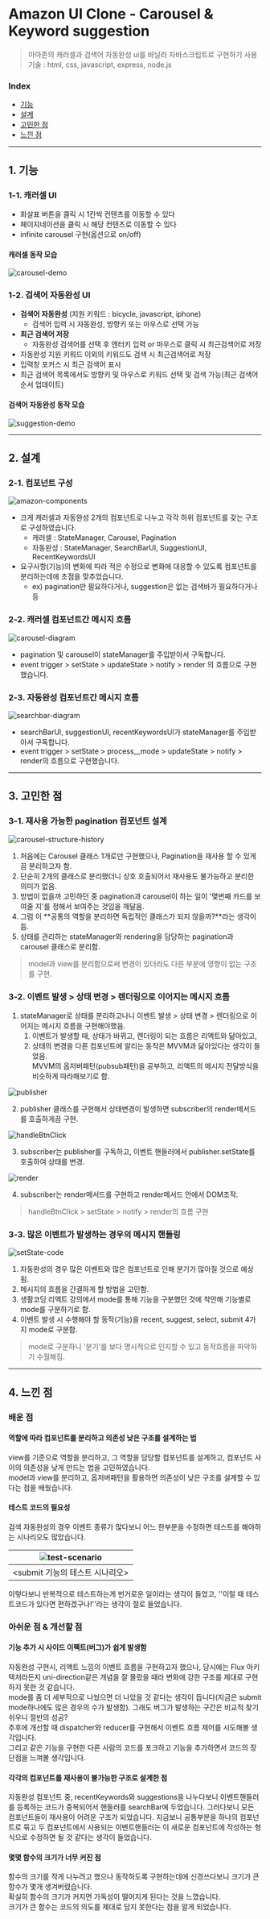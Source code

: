 # Amazon UI Clone - Carousel & Keyword suggestion

> 아마존의 캐러셀과 검색어 자동완성 ui를 바닐라 자바스크립트로 구현하기
> 사용 기술 : html, css, javascript, express, node.js

### Index

- [기능](https://github.com/revlanc/javascript-amazon#1-기능)
- [설계](https://github.com/revlanc/javascript-amazon#2-설계)
- [고민한 점](https://github.com/revlanc/javascript-amazon#3-고민한-점)
- [느낀 점](https://github.com/revlanc/javascript-amazon#4-느낀-점)

---

## 1. 기능

### 1-1. 캐러셀 UI

- 화살표 버튼을 클릭 시 1칸씩 컨텐츠를 이동할 수 있다
- 페이지네이션을 클릭 시 해당 컨텐츠로 이동할 수 있다
- infinite carousel 구현(옵션으로 on/off)

#### 캐러셀 동작 모습

![carousel-demo](https://user-images.githubusercontent.com/42905468/65383624-1ff9cf00-dd53-11e9-9360-0e2e7a1fd1de.gif)

### 1-2. 검색어 자동완성 UI

- **검색어 자동완성** (지원 키워드 : bicycle, javascript, iphone)
  - 검색어 입력 시 자동완성, 방향키 또는 마우스로 선택 가능
- **최근 검색어 저장**
  - 자동완성 검색어를 선택 후 엔터키 입력 or 마우스로 클릭 시 최근검색어로 저장
- 자동완성 지원 키워드 이외의 키워드도 검색 시 최근검색어로 저장
- 입력창 포커스 시 최근 검색어 표시
- 최근 검색어 목록에서도 방향키 및 마우스로 키워드 선택 및 검색 가능(최근 검색어 순서 업데이트)

#### 검색어 자동완성 동작 모습

![suggestion-demo](https://user-images.githubusercontent.com/42905468/65383478-17a09480-dd51-11e9-8aa4-abfde5fa4788.gif)

---

## 2. 설계

### 2-1. 컴포넌트 구성

![amazon-components](https://user-images.githubusercontent.com/42905468/65384607-21c98f80-dd5f-11e9-950a-b76e9b8b59af.jpeg)

- 크게 캐러셀과 자동완성 2개의 컴포넌트로 나누고 각각 하위 컴포넌트를 갖는 구조로 구성하였습니다.
  - 캐러셀 : StateManager, Carousel, Pagination
  - 자동완성 : StateManager, SearchBarUI, SuggestionUI, RecentKeywordsUI
- 요구사항(기능)의 변화에 따라 적은 수정으로 변화에 대응할 수 있도록 컴포넌트를 분리하는데에 초점을 맞추었습니다.
  - ex) pagination만 필요하다거나, suggestion은 없는 검색바가 필요하다거나 등

### 2-2. 캐러셀 컴포넌트간 메시지 흐름

![carousel-diagram](https://user-images.githubusercontent.com/42905468/65389330-0f1b7e80-dd90-11e9-8ec1-ae3722d37f4b.jpeg)

- pagination 및 carousel이 stateManager를 주입받아서 구독합니다.
- event trigger > setState > updateState > notify > render 의 흐름으로 구현했습니다.

### 2-3. 자동완성 컴포넌트간 메시지 흐름

![searchbar-diagram](https://user-images.githubusercontent.com/42905468/65389334-117dd880-dd90-11e9-801f-fa7421c0235b.jpeg)

- searchBarUI, suggestionUI, recentKeywordsUI가 stateManager를 주입받아서 구독합니다.
- event trigger > setState > process\_\_mode > updateState > notify > render의 흐름으로 구현했습니다.

---

## 3. 고민한 점

### 3-1. 재사용 가능한 pagination 컴포넌트 설계

![carousel-structure-history](https://user-images.githubusercontent.com/42905468/65406800-94984080-de1b-11e9-9288-daf69508d0b0.jpeg)

1. 처음에는 Carousel 클래스 1개로만 구현했으나, Pagination을 재사용 할 수 있게끔 분리하고자 함.
2. 단순히 2개의 클래스로 분리했더니 상호 호출되어서 재사용도 불가능하고 분리한 의미가 없음.
3. 방법이 없을까 고민하던 중 pagination과 carousel이 하는 일이 '몇번째 카드를 보여줄 지'를 정해서 보여주는 것임을 깨달음.
4. 그럼 이 **공통의 역할을 분리하면 독립적인 클래스가 되지 않을까?**라는 생각이 듬.
5. 상태를 관리하는 stateManager와 rendering을 담당하는 pagination과 carousel 클래스로 분리함.

> model과 view를 분리함으로써 변경이 있더라도 다른 부분에 영향이 없는 구조를 구현.

### 3-2. 이벤트 발생 > 상태 변경 > 렌더링으로 이어지는 메시지 흐름

1. stateManager로 상태를 분리하고나니 이벤트 발생 > 상태 변경 > 렌더링으로 이어지는 메시지 흐름을 구현해야했음.
   1. 이벤트가 발생할 때, 상태가 바뀌고, 렌더링이 되는 흐름은 리액트와 닮아있고,
   2. 상태의 변경을 다른 컴포넌트에 알리는 동작은 MVVM과 닮아있다는 생각이 들었음.  
      MVVM의 옵저버패턴(pubsub패턴)을 공부하고, 리액트의 메시지 전달방식을 비슷하게 따라해보기로 함.

![publisher](https://user-images.githubusercontent.com/42905468/65619273-d29f8b00-dffa-11e9-804e-c999dcd24e31.png)

2. publisher 클래스를 구현해서 상태변경이 발생하면 subscriber의 render메서드를 호출하게끔 구현.

![handleBtnClick](https://user-images.githubusercontent.com/42905468/65618073-aaaf2800-dff8-11e9-9715-2b9594932a59.png)

3. subscriber는 publisher를 구독하고, 이벤트 핸들러에서 publisher.setState를 호출하여 상태를 변경.

![render](https://user-images.githubusercontent.com/42905468/65618075-ab47be80-dff8-11e9-916f-acbff31bfd9d.png)

4. subscriber는 render메서드를 구현하고 render메서드 안에서 DOM조작.

> handleBtnClick > setState > notify > render의 흐름 구현

### 3-3. 많은 이벤트가 발생하는 경우의 메시지 핸들링

![setState-code](https://user-images.githubusercontent.com/42905468/65531540-192ab200-df35-11e9-9f81-6d18091ee2f2.png)

1. 자동완성의 경우 많은 이벤트와 많은 컴포넌트로 인해 분기가 많아질 것으로 예상됨.
2. 메시지의 흐름을 간결하게 할 방법을 고민함.
3. 생활코딩 리액트 강의에서 mode를 통해 기능을 구분했던 것에 착안해 기능별로 mode를 구분하기로 함.
4. 이벤트 발생 시 수행해야 할 동작(기능)을 recent, suggest, select, submit 4가지 mode로 구분함.

> mode로 구분하니 '분기'를 보다 명시적으로 인지할 수 있고 동작흐름을 파악하기 수월해짐.

---

## 4. 느낀 점

### 배운 점

#### 역할에 따라 컴포넌트를 분리하고 의존성 낮은 구조를 설계하는 법

view를 기준으로 역할을 분리하고, 그 역할을 담당할 컴포넌트를 설계하고, 컴포넌트 사이의 의존성을 낮게 만드는 법을 고민하였습니다.  
model과 view를 분리하고, 옵저버패턴을 활용하면 의존성이 낮은 구조를 설계할 수 있다는 점을 배웠습니다.

#### 테스트 코드의 필요성

검색 자동완성의 경우 이벤트 종류가 많다보니 어느 한부분을 수정하면 테스트를 해야하는 시나리오도 많았습니다.

| ![test-scenario](https://user-images.githubusercontent.com/42905468/65701145-c596a080-e0bb-11e9-808f-9972827dd4ef.png) |
| :--------------------------------------------------------------------------------------------------------------------: |
|                                            <submit 기능의 테스트 시나리오>                                             |

이렇다보니 반복적으로 테스트하는게 번거로운 일이라는 생각이 들었고, ''이럴 때 테스트코드가 있다면 편하겠구나!''라는 생각이 절로 들었습니다.

### 아쉬운 점 & 개선할 점

#### 기능 추가 시 사이드 이펙트(버그)가 쉽게 발생함

자동완성 구현시, 리액트 느낌의 이벤트 흐름을 구현하고자 했으나, 당시에는 Flux 아키텍처라든지 uni-direction같은 개념을 잘 몰랐을 때라 변화에 강한 구조를 제대로 구현하지 못한 것 같습니다.  
mode를 좀 더 세부적으로 나눴으면 더 나았을 것 같다는 생각이 듭니다(지금은 submit mode하나에도 많은 경우의 수가 발생함). 그래도 버그가 발생하는 구간은 비교적 찾기 쉬우니 절반의 성공?  
추후에 개선할 때 dispatcher와 reducer를 구현해서 이벤트 흐름 제어를 시도해볼 생각입니다.  
그리고 같은 기능을 구현한 다른 사람의 코드를 포크하고 기능을 추가하면서 코드의 장단점을 느껴볼 생각입니다.

#### 각각의 컴포넌트를 재사용이 불가능한 구조로 설계한 점

자동완성 컴포넌트 중, recentKeywords와 suggestions을 나누다보니 이벤트핸들러를 등록하는 코드가 중복되어서 핸들러를 searchBar에 두었습니다. 그러다보니 모든 컴포넌트들이 재사용이 어려운 구조가 되었습니다. 지금보니 공통부분을 하나의 컴포넌트로 묶고 두 컴포넌트에서 사용되는 이벤트핸들러는 이 새로운 컴포넌트에 작성하는 형식으로 수정하면 될 것 같다는 생각이 들었습니다.

#### 몇몇 함수의 크기가 너무 커진 점

함수의 크기를 작게 나누려고 했으나 동작하도록 구현하는데에 신경쓰다보니 크기가 큰 함수가 몇개 생겨버렸습니다.  
확실히 함수의 크기가 커지면 가독성이 떨어지게 된다는 것을 느꼈습니다.  
크기가 큰 함수는 코드의 의도를 제대로 담지 못한다는 점을 알게 되었습니다.
